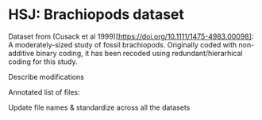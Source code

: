 # HSJ: Brachiopods dataset #

Dataset from (Cusack et al 1999)[https://doi.org/10.1111/1475-4983.00098]:  A moderately-sized study of fossil brachiopods.  Originally coded with non-additive binary coding, it has been recoded using redundant/hierarhical coding for this study.


Describe modifications

Annotated list of files:

Update file names & standardize across all the datasets
